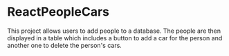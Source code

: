# ReactPeopleCars

This project allows users to add people to a database. 
The people are then displayed in a table which includes a button to add a car for the person and another one to delete the person's cars.
